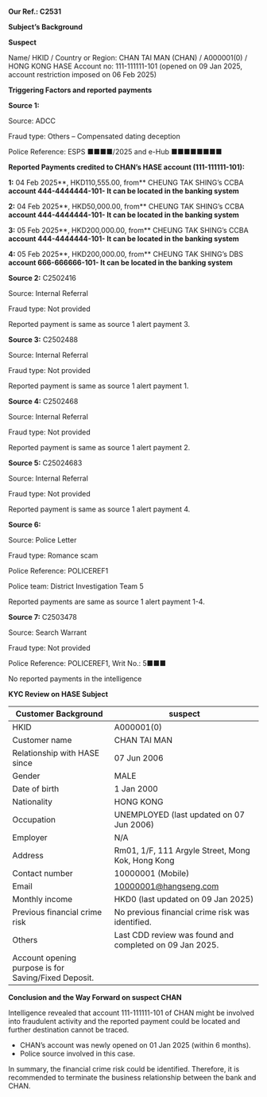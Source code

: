 **Our Ref.: C2531**

**Subject’s Background**

**Suspect**

Name/ HKID / Country or Region: CHAN TAI MAN (CHAN) / A000001(0) / HONG KONG
HASE Account no: 111-111111-101 (opened on 09 Jan 2025, account restriction imposed on 06 Feb 2025)

**Triggering Factors and reported payments**

**Source 1:**

Source: ADCC

Fraud type: Others – Compensated dating deception

Police Reference: ESPS ■■■■/2025 and e-Hub ■■■■■■■■

**Reported Payments credited to CHAN’s HASE account (111-111111-101):**

**1:** 04 Feb 2025**, HKD110,555.00, from** CHEUNG TAK SHING’s CCBA **account 444-4444444-101- It can be located in the banking system**

**2:** 04 Feb 2025**, HKD50,000.00, from** CHEUNG TAK SHING’s CCBA **account 444-4444444-101- It can be located in the banking system**

**3:** 05 Feb 2025**, HKD200,000.00, from** CHEUNG TAK SHING’s CCBA **account 444-4444444-101- It can be located in the banking system**

**4:** 05 Feb 2025**, HKD200,000.00, from** CHEUNG TAK SHING’s DBS **account 666-666666-101- It can be located in the banking system**

**Source 2:** C2502416

Source: Internal Referral

Fraud type: Not provided

Reported payment is same as source 1 alert payment 3.

**Source 3:** C2502488

Source: Internal Referral

Fraud type: Not provided

Reported payment is same as source 1 alert payment 1.

**Source 4:** C2502468

Source: Internal Referral

Fraud type: Not provided

Reported payment is same as source 1 alert payment 2.

**Source 5:** C25024683

Source: Internal Referral

Fraud type: Not provided

Reported payment is same as source 1 alert payment 4.

**Source 6:**

Source: Police Letter

Fraud type: Romance scam

Police Reference: POLICEREF1

Police team: District Investigation Team 5

Reported payments are same as source 1 alert payment 1-4.

**Source 7:** C2503478

Source: Search Warrant

Fraud type: Not provided

Police Reference: POLICEREF1, Writ No.: 5■■■

No reported payments in the intelligence

**KYC Review on HASE Subject**

| **Customer Background** | suspect |
| --- | --- |
| HKID | A000001(0) |
| Customer name | CHAN TAI MAN |
| Relationship with HASE since | 07 Jun 2006 |
| Gender | MALE |
| Date of birth | 1 Jan 2000 |
| Nationality | HONG KONG |
| Occupation | UNEMPLOYED (last updated on 07 Jun 2006) |
| Employer | N/A |
| Address | Rm01, 1/F, 111 Argyle Street, Mong Kok, Hong Kong |
| Contact number | 10000001 (Mobile) |
| Email | 10000001@hangseng.com |
| Monthly income | HKD0 (last updated on 09 Jan 2025) |
| Previous financial crime risk | No previous financial crime risk was identified. |
| Others | Last CDD review was found and completed on 09 Jan 2025. |
| Account opening purpose is for Saving/Fixed Deposit. |

**Conclusion and the Way Forward on suspect CHAN**

Intelligence revealed that account 111-111111-101 of CHAN might be involved into fraudulent activity and the reported payment could be located and further destination cannot be traced.

* CHAN’s account was newly opened on 01 Jan 2025 (within 6 months).
* Police source involved in this case.

In summary, the financial crime risk could be identified. Therefore, it is recommended to terminate the business relationship between the bank and CHAN.